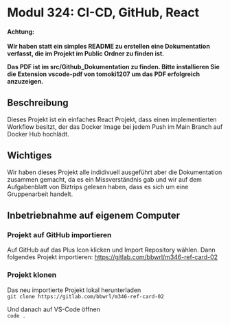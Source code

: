 # Modul 324: CI-CD, GitHub, React

**Achtung:<br/><br/> Wir haben statt ein simples README zu erstellen eine Dokumentation verfasst, die im Projekt im Public Ordner zu finden ist.**

**Das PDF ist im src/Github_Dokumentation zu finden. Bitte installieren Sie die Extension vscode-pdf von tomoki1207 um das PDF erfolgreich anzuzeigen.**

## Beschreibung

Dieses Projekt ist ein einfaches React Projekt, dass einen implementierten Workflow besitzt, der das Docker Image bei jedem Push im Main Branch auf Docker Hub hochlädt.

## Wichtiges

Wir haben dieses Projekt alle indidivuell ausgeführt aber die Dokumentation zusammen gemacht, da es ein Missverständnis gab und wir auf dem Aufgabenblatt von Biztrips gelesen haben, dass es sich um eine Gruppenarbeit handelt.

## Inbetriebnahme auf eigenem Computer

### Projekt auf GitHub importieren

Auf GitHub auf das Plus Icon klicken und Import Repository wählen. Dann folgendes Projekt importieren: https://gitlab.com/bbwrl/m346-ref-card-02

### Projekt klonen

Das neu importierte Projekt lokal herunterladen<br/>
`git clone https://gitlab.com/bbwrl/m346-ref-card-02`

Und danach auf VS-Code öffnen<br/>
`code .`

